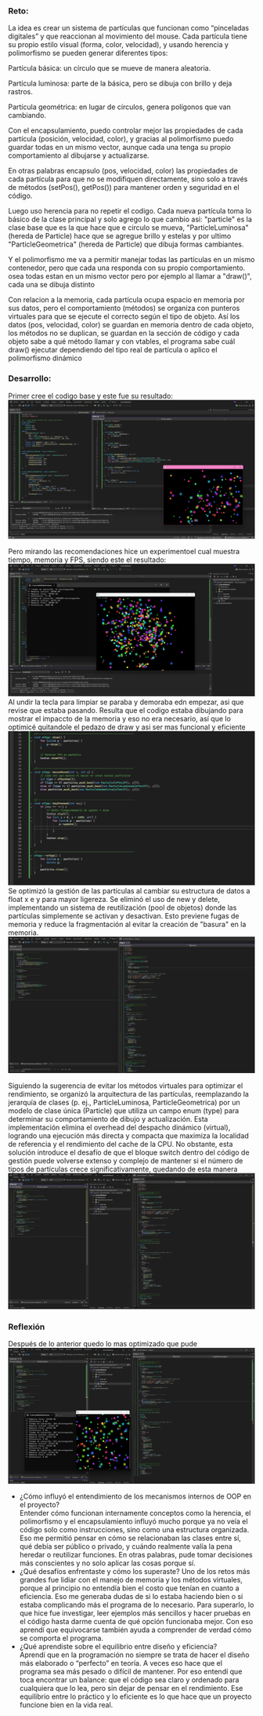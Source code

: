 ### Reto:    
La idea es crear un sistema de partículas que funcionan como “pinceladas digitales” y que reaccionan al movimiento del mouse. Cada partícula tiene su propio estilo visual (forma, color, velocidad), y usando herencia y polimorfismo se pueden generar diferentes tipos:

Partícula básica: un círculo que se mueve de manera aleatoria.

Partícula luminosa: parte de la básica, pero se dibuja con brillo y deja rastros.

Partícula geométrica: en lugar de círculos, genera polígonos que van cambiando.

Con el encapsulamiento, puedo controlar mejor las propiedades de cada partícula (posición, velocidad, color), y gracias al polimorfismo puedo guardar todas en un mismo vector, aunque cada una tenga su propio comportamiento al dibujarse y actualizarse.

En otras palabras encapsulo (pos, velocidad, color) las propiedades de cada partícula para que no se modifiquen directamente, sino solo a través de métodos (setPos(), getPos()) para mantener orden y seguridad en el código.  

Luego uso herencia para no repetir el codigo. Cada nueva partícula toma lo básico de la clase principal y solo agrego lo que cambio asi: "particle" es la clase base  que es la que hace que e circulo se mueva, "ParticleLuminosa" (hereda de Particle) hace que se agregue brillo  y estelas y por ultimo "ParticleGeometrica" (hereda de Particle) que dibuja formas cambiantes.

Y el polimorfismo me va a permitir manejar todas las partículas en un mismo contenedor, pero que cada una responda con su propio comportamiento. osea todas estan en un mismo vector  pero por ejemplo al llamar a "draw()", cada una se dibuja distinto 

Con relacion a la memoria, cada partícula ocupa espacio en memoria por sus datos, pero el comportamiento (métodos) se organiza con punteros virtuales para que se ejecute el correcto según el tipo de objeto. Así los datos (pos, velocidad, color) se guardan en memoria dentro de cada objeto, los métodos no se duplican, se guardan en la sección de código y cada objeto sabe a qué método llamar y con vtables, el programa sabe cuál draw() ejecutar dependiendo del tipo real de partícula o aplico el polimorfismo dinámico 

### Desarrollo:  
Primer cree el codigo base y este fue su resultado:
![alt text](image-10.png)  

Pero mirando las recomendaciones hice un experimentoel cual muestra tiempo, memoria y FPS, siendo este el resultado:  
![alt text](image-11.png)  
Al undir la tecla para limpiar se paraba y demoraba edn empezar, asi que revise que estaba pasando. Resulta que el codigo estaba dibujando para mostrar el impaccto de la memoria y eso no era necesario, así que lo optimicé  quitandole el pedazo de draw y asi ser mas funcional y eficiente 
![alt text](image-12.png)  
Se optimizó la gestión de las partículas al cambiar su estructura de datos a float x e y para mayor ligereza. Se eliminó el uso de new y delete, implementando un sistema de reutilización (pool de objetos) donde las partículas simplemente se activan y desactivan. Esto previene fugas de memoria y reduce la fragmentación al evitar la creación de "basura" en la memoria.
![alt text](image-13.png)   

Siguiendo la sugerencia de evitar los métodos virtuales para optimizar el rendimiento, se organizó la arquitectura de las partículas, reemplazando la jerarquía de clases (p. ej., ParticleLuminosa, ParticleGeometrica) por un modelo de clase única (Particle) que utiliza un campo enum (type) para determinar su comportamiento de dibujo y actualización. Esta implementación elimina el overhead del despacho dinámico (virtual), logrando una ejecución más directa y compacta que maximiza la localidad de referencia y el rendimiento del cache de la CPU. No obstante, esta solución introduce el desafío de que el bloque switch dentro del código de gestión puede volverse extenso y complejo de mantener si el número de tipos de partículas crece significativamente, quedando de esta manera 
![alt text](image-14.png)  


### Reflexión  
Después de lo anterior quedo lo mas optimizado que pude 
![alt text](image-15.png)

- ¿Cómo influyó el entendimiento de los mecanismos internos de OOP en el proyecto?  
Entender cómo funcionan internamente conceptos como la herencia, el polimorfismo y el encapsulamiento influyó mucho porque ya no veía el código solo como instrucciones, sino como una estructura organizada. Eso me permitió pensar en cómo se relacionaban las clases entre sí, qué debía ser público o privado, y cuándo realmente valía la pena heredar o reutilizar funciones. En otras palabras, pude tomar decisiones más conscientes y no solo aplicar las cosas porque sí.
- ¿Qué desafíos enfrentaste y cómo los superaste?
Uno de los retos más grandes fue lidiar con el manejo de memoria y los métodos virtuales, porque al principio no entendía bien el costo que tenían en cuanto a eficiencia. Eso me generaba dudas de si lo estaba haciendo bien o si estaba complicando más el programa de lo necesario. Para superarlo, lo que hice fue investigar, leer ejemplos más sencillos y hacer pruebas en el código hasta darme cuenta de qué opción funcionaba mejor. Con eso aprendí que equivocarse también ayuda a comprender de verdad cómo se comporta el programa.
- ¿Qué aprendiste sobre el equilibrio entre diseño y eficiencia?  
Aprendí que en la programación no siempre se trata de hacer el diseño más elaborado o “perfecto” en teoría. A veces eso hace que el programa sea más pesado o difícil de mantener. Por eso entendí que toca encontrar un balance: que el código sea claro y ordenado para cualquiera que lo lea, pero sin dejar de pensar en el rendimiento. Ese equilibrio entre lo práctico y lo eficiente es lo que hace que un proyecto funcione bien en la vida real.